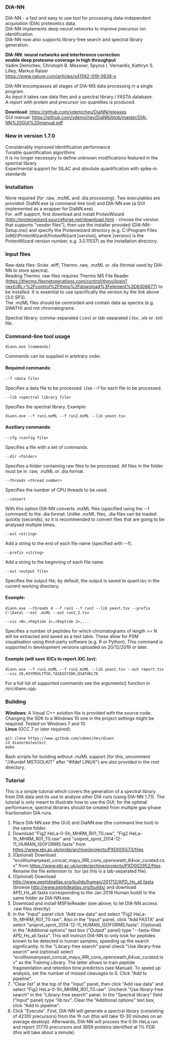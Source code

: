 ### DIA-NN

DIA-NN - a fast and easy to use tool for processing data-independent acquisition (DIA) proteomics data.  
DIA-NN implements deep neural networks to improve precursor ion identification.  
DIA-NN now also supports library-free search and spectral library generation.

**DIA-NN: neural networks and interference correction   
enable deep proteome coverage in high throughput**  
Vadim Demichev, Christoph B. Messner, Spyros I. Vernardis, Kathryn S. Lilley, Markus Ralser  
https://www.nature.com/articles/s41592-019-0638-x

DIA-NN encompasses all stages of DIA-MS data processing in a single program.   
As input it takes raw data files and a spectral library / FASTA database.  
A report with protein and precursor ion quantities is produced. 
  
**Download**: https://github.com/vdemichev/DiaNN/releases   
GUI manual: https://github.com/vdemichev/DiaNN/blob/master/DIA-NN%20GUI%20manual.pdf   

### New in version 1.7.0  

Considerably improved identification performance     
Tunable quantification algorithms        
It is no longer necessary to define unknown modifications featured in the spectral library      
Experimental support for SILAC and absolute quantification with spike-in standards    

### Installation

None required (for .raw, .mzML and .dia processing). Two executables are provided: DiaNN.exe (a command-line tool) and DIA-NN.exe (a GUI implemented as a wrapper for DiaNN.exe).  
For .wiff support, first download and install ProteoWizard (http://proteowizard.sourceforge.net/download.html - choose the version that supports "vendor files"), then use the installer provided (DIA-NN-Setup.msi) and specify the Proteowizard directory (e.g. C:\Program Files (x86)\ProteoWizard\ProteoWizard \[version\], where \[version\] is the ProteoWizard version number, e.g. 3.0.11537) as the installation directory.  

### Input files

Raw data files: Sciex .wiff, Thermo .raw, .mzML or .dia (format used by DIA-NN to store spectra).  
Reading Thermo .raw files requires Thermo MS File Reader (https://thermo.flexnetoperations.com/control/thmo/login?nextURL=%2Fcontrol%2Fthmo%2Fdownload%3Felement%3D6306677) to be installed. It is essential to use specifically the version by the link above (3.0 SP3).     
The .mzML files should be centroided and contain data as spectra (e.g. SWATH) and not chromatograms.  

Spectral library: comma-separated (.csv) or tab-separated (.tsv, .xlx or .txt) file.    
  
### Command-line tool usage
```
diann.exe [commands]  
```
Commands can be supplied in arbitrary order.     

#### Required commands:  
```
--f <data file> 
```
Specifies a data file to be processed. Use --f for each file to be processed. 
```
--lib <spectral library file>
```
Specifies the spectral library. Example:
```
diann.exe --f run1.mzML --f run2.mzML --lib yeast.tsv  
```
#### Auxiliary commands:  
```
--cfg <config file> 
```
Specifies a file with a set of commands.
```
--dir <folder> 
```
Specifies a folder containing raw files to be processed. All files in the folder must be in .raw, .mzML or .dia format.  
```
--threads <thread number> 
```
Specifies the number of CPU threads to be used.  
```
--convert
```
With this option DIA-NN converts .mzML files (specified using the --f command) to the .dia format. Unlike .mzML files, .dia files can be loaded quickly (seconds), so it is recommended to convert files that are going to be analysed multiple times.    
```
--ext <string>
```
Add a string to the end of each file name (specified with --f).  
```
--prefix <string>
```
Add a string to the beginning of each file name.  
```
--out <output file> 
```
Specifies the output file; by default, the output is saved to quant.tsv in the current working directory.

#### Example:
```
diann.exe --threads 4 --f run1 --f run2 --lib yeast.tsv --prefix C:\Data\ --ext .mzML --out run1_2.tsv    
```
   
```   
--vis <N>,<Peptide 1>,<Peptide 2>,... 
```
Specifies a number of peptides for which chromatograms of length >= N will be extracted and saved as a text table. These allow for PSM visualisation using third-party software (e.g. R or Python). This command is supported in development versions uploaded on 20/12/2019 or later.        

#### Example (will save XICs to report.XIC.tsv):
```
diann.exe --f run1.mzML --f run2.mzML --lib yeast.tsv --out report.tsv --vis 20,KVYPDVLYTSK,TAIEGSYIDK,DSATHELTK       
```

For a full list of supported commands see the arguments() function in /src/diann.cpp.

### Building

**Windows**: A Visual C++ solution file is provided with the source code. Changing the SDK to a Windows 10 one in the project settings might be required. Tested on Windows 7 and 10.      
**Linux** (GCC 7 or later required):		     		
```  		
git clone https://www.github.com/vdemichev/diann  		
cd diann/mstoolkit  		
make      		
```		  
Bash scripts for building without .mzML support (for this, uncomment "//#undef MSTOOLKIT" after "#ifdef LINUX") are also provided in the root directory.   		
   		
### Tutorial

This is a simple tutorial which covers the generation of a spectral library from DIA data and its use to analyse other DIA runs (using DIA-NN 1.7.1). The tutorial is only meant to illustrate how to use the GUI; for the optimal performance, spectral libraries should be created from multiple gas-phase fractionation DIA runs.   		
1. Place DIA-NN.exe (the GUI) and DiaNN.exe (the command line tool) in the same folder.  
2. Download "Fig2 HeLa-0-5h_MHRM_R01_T0.raw", "Fig2 HeLa-1h_MHRM_R01_T0.raw" and "uniprot_sprot_2014-12-11_HUMAN_ISOFORMS.fasta" from https://www.ebi.ac.uk/pride/archive/projects/PXD005573/files.  
3. (Optional) Download "ecolihumanyeast_concat_mayu_IRR_cons_openswath_64var_curated.csv" from https://www.ebi.ac.uk/pride/archive/projects/PXD002952/files. Rename the file extension to .tsv (as this is a tab-separated file).  
4. (Optional) Download http://www.peptideatlas.org/builds/human/201712/APD_Hs_all.fasta (browse http://www.peptideatlas.org/builds/ and download APD_Hs_all.fasta corresponding to the Jan 2018 Human build) to the same folder as DIA-NN.exe.    
5. Download and install MSFileReader (see above; to let DIA-NN access .raw files directly).  
6. In the "Input" panel click "Add raw data" and select "Fig2 HeLa-1h_MHRM_R01_T0.raw". Also in the "Input" panel, click "Add FASTA" and select "uniprot_sprot_2014-12-11_HUMAN_ISOFORMS.fasta". (Optional) in the "Additional options" text box ("Output" panel) type "--fasta-filter APD_Hs_all.fasta". This will instruct DIA-NN to only look for peptides known to be detected in human samples, speeding up the search significantly. In the "Library-free search" panel check "Use library-free search" and (optional) select "ecolihumanyeast_concat_mayu_IRR_cons_openswath_64var_curated.tsv" as the Training Library. The latter allows to train peptide fragmentation and retention time predictors (see Manual). To speed up analysis, set the number of missed cleavages to 0. Click "Add to pipeline".   
7. "Clear list" at the top of the "Input" panel, then click "Add raw data" and select "Fig2 HeLa-0-5h_MHRM_R01_T0.raw". Uncheck "Use library-free search" in the "Library-free search" panel. In the "Spectral library" field ("Input" panel) type "lib.tsv". Clear the "Additional options" text box, click "Add to pipeline".    
8. Click "Execute". First, DIA-NN will generate a spectral library (consisting of 42310 precursors) from the 1h run (this will take 10-30 minutes on an average desktop). Afterwards, DIA-NN will process the 0.5h HeLa run and report 31770 precursors and 3859 proteins identified at 1% FDR (this will take about a minute).     
